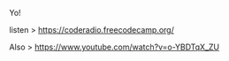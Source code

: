 Yo! 

listen > https://coderadio.freecodecamp.org/

Also > https://www.youtube.com/watch?v=o-YBDTqX_ZU
